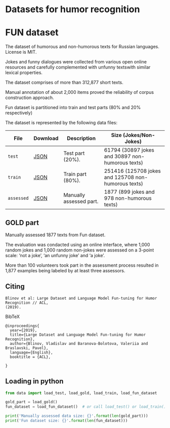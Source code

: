 # Datasets for humor recognition


FUN dataset
========

The dataset of humorous and non-humorous texts for Russian languages. 
License is MIT.

Jokes and funny dialogues were collected from various open online resources and carefully complemented 
with unfunny textswith similar lexical properties.

The  dataset comprises  of  more  than  312,877 short texts.  

Manual annotation of about 2,000 items proved the reliability of corpus 
construction approach. 

Fun dataset is partitioned into train and test parts (80% and 20% respectively)

The dataset is represented by the following data files:

File | Download |Description | Size (Jokes/Non-Jokes) | 
---- | -------- | -----------| -----------
`test` | [JSON](https://raw.githubusercontent.com/computational-humor/humor-recognition/master/data/FUN-dataset/test.json) | Test part (20%). | 61794 (30897 jokes and 30897 non-humorous texts)|
`train` | [JSON](https://raw.githubusercontent.com/computational-humor/humor-recognition/master/data/FUN-dataset/train.json)| Train part (80%). | 251416 (125708 jokes and 125708 non-humorous texts)|
`assessed` | [JSON](https://raw.githubusercontent.com/computational-humor/humor-recognition/master/data/FUN-dataset/assessed.json) | Manually assessed part. | 1877 (899 jokes and 978 non-humorous texts)|


GOLD part
------
Manually assessed 1877 texts from Fun dataset.

The evaluation  was condacted using  an  online  interface, where 1,000 random jokes and 1,000 random non-jokes were assessed 
on a 3-point scale: 
‘not a joke’,  ‘an unfunny joke’ and ‘a joke’.  

More than 100  volunteers  took part in the assessment process resulted in 1,877  examples being labeled by at least three assessors. 


Citing
------


    Blinov et al: Large Dataset and Language Model Fun-tuning for Humor Recognition // ACL,
    (2019).
    

BibTeX

    @inproceedings{
      year={2019},
      title={Large Dataset and Language Model Fun-tuning for Humor Recognition},
      author={Blinov, Vladislav and Baranova-Bolotova, Valeriia and Braslavski, Pavel},
      language={English},
      booktitle = {ACL},
    
    }


Loading in python 
------
```python
from data import load_test, load_gold, load_train, load_fun_dataset

gold_part = load_gold()
fun_dataset = load_fun_dataset()  # or call load_test() or load_train() for test or train part

print('Manually assessed data size: {}'.format(len(gold_part)))
print('Fun dataset size: {}'.format(len(fun_dataset)))
```

